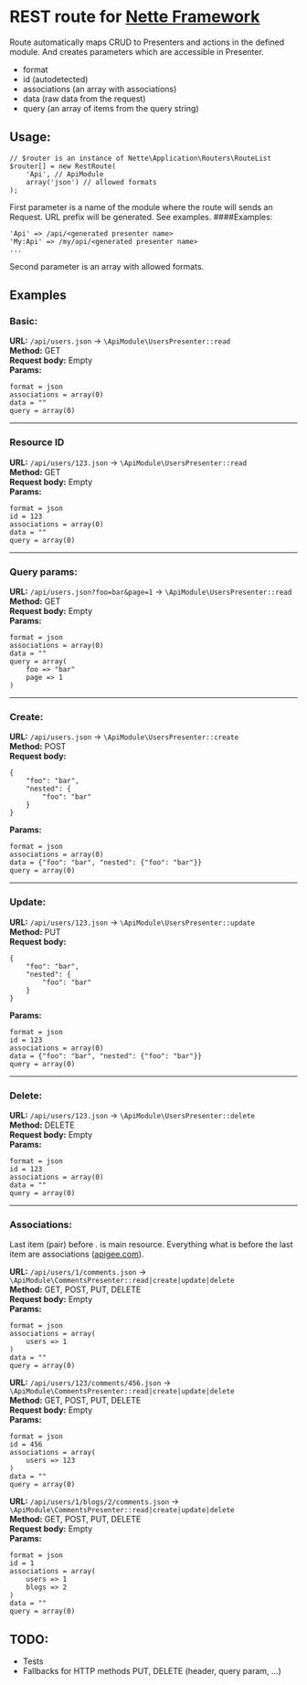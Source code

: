 # REST route for [Nette Framework](http://nette.org)

Route automatically maps CRUD to Presenters and actions in the defined module.
And creates parameters which are accessible in Presenter.  

- format
- id (autodetected)
- associations (an array with associations)
- data (raw data from the request)
- query (an array of items from the query string)


## Usage:

```
// $router is an instance of Nette\Application\Routers\RouteList  
$router[] = new RestRoute(
	'Api', // ApiModule
	array('json') // allowed formats
);
```

First parameter is a name of the module where the route will sends an Request. URL prefix will be generated. See examples.
####Examples:
 
```
'Api' => /api/<generated presenter name>
'My:Api' => /my/api/<generated presenter name>
...
```

Second parameter is an array with allowed formats.

## Examples

### Basic:
**URL:** ```/api/users.json``` &rarr; ```\ApiModule\UsersPresenter::read```  
**Method:** GET  
**Request body:** Empty  
**Params:**  

```
format = json
associations = array(0)
data = ""
query = array(0)
```
---
### Resource ID
**URL:** ```/api/users/123.json``` &rarr; ```\ApiModule\UsersPresenter::read```  
**Method:** GET  
**Request body:** Empty  
**Params:**  

```
format = json
id = 123
associations = array(0)
data = ""
query = array(0)
```
---
### Query params:
**URL:** ```/api/users.json?foo=bar&page=1``` &rarr; ```\ApiModule\UsersPresenter::read```  
**Method:** GET  
**Request body:** Empty  
**Params:**  

```
format = json
associations = array(0)
data = ""
query = array(
	foo => "bar"
	page => 1
)
```
---
### Create:
**URL:** ```/api/users.json``` &rarr; ```\ApiModule\UsersPresenter::create```  
**Method:** POST  
**Request body:**  

```
{
	"foo": "bar",
	"nested": {
		"foo": "bar"	
	}
}
```
  
**Params:**  

```
format = json
associations = array(0)
data = {"foo": "bar", "nested": {"foo": "bar"}}
query = array(0)
```
---
### Update:
**URL:** ```/api/users/123.json``` &rarr; ```\ApiModule\UsersPresenter::update```  
**Method:** PUT  
**Request body:**  

```
{
	"foo": "bar",
	"nested": {
		"foo": "bar"	
	}
}
```
  
**Params:**  

```
format = json
id = 123
associations = array(0)
data = {"foo": "bar", "nested": {"foo": "bar"}}
query = array(0)
```
---
### Delete:
**URL:** ```/api/users/123.json``` &rarr; ```\ApiModule\UsersPresenter::delete```  
**Method:** DELETE  
**Request body:** Empty  
**Params:**  

```
format = json
id = 123
associations = array(0)
data = ""
query = array(0)
```
---
### Associations:
Last item (pair) before .<format> is main resource. Everything what is before the last item are associations ([apigee.com](http://apigee.com/about/)).

**URL:** ```/api/users/1/comments.json``` &rarr; ```\ApiModule\CommentsPresenter::read|create|update|delete```  
**Method:** GET, POST, PUT, DELETE  
**Request body:** Empty  
**Params:**  

```
format = json
associations = array(
	users => 1
)
data = ""
query = array(0)
```

**URL:** ```/api/users/123/comments/456.json``` &rarr; ```\ApiModule\CommentsPresenter::read|create|update|delete```  
**Method:** GET, POST, PUT, DELETE  
**Request body:** Empty  
**Params:**  

```
format = json
id = 456
associations = array(
	users => 123
)
data = ""
query = array(0)
```

**URL:** ```/api/users/1/blogs/2/comments.json``` &rarr; ```\ApiModule\CommentsPresenter::read|create|update|delete```  
**Method:** GET, POST, PUT, DELETE  
**Request body:** Empty  
**Params:**  

```
format = json
id = 1
associations = array(
	users => 1
	blogs => 2
)
data = ""
query = array(0)
```

## TODO:
- Tests
- Fallbacks for HTTP methods PUT, DELETE (header, query param, …)



